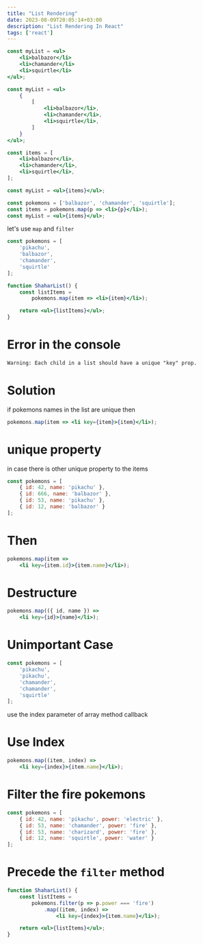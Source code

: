 ```yaml
---
title: "List Rendering"
date: 2023-08-09T20:05:14+03:00
description: "List Rendering In React"
tags: ['react']
---
```


```jsx
const myList = <ul>
	<li>balbazor</li>
	<li>chamander</li>
	<li>squirtle</li>
</ul>;
```

```jsx
const myList = <ul>
	{
		[
			<li>balbazor</li>,
			<li>chamander</li>,
			<li>squirtle</li>,
		]
	}
</ul>;
```

```jsx
const items = [
	<li>balbazor</li>,
	<li>chamander</li>,
	<li>squirtle</li>,
];

const myList = <ul>{items}</ul>;
```

```jsx
const pokemons = ['balbazor', 'chamander', 'squirtle'];
const items = pokemons.map(p => <li>{p}</li>);
const myList = <ul>{items}</ul>;
```

let's use `map` and `filter`

```jsx
const pokemons = [
    'pikachu',
    'balbazor',
    'chamander',
    'squirtle'
];

function ShaharList() {
    const listItems =
        pokemons.map(item => <li>{item}</li>);

    return <ul>{listItems}</ul>;
}
```

# Error in the console

```txt
Warning: Each child in a list should have a unique "key" prop.
```

# Solution

if pokemons names in the list are unique then

```jsx
pokemons.map(item => <li key={item}>{item}</li>);
```

# unique property

in case there is other unique property to the items

```jsx
const pokemons = [
	{ id: 42, name: 'pikachu' },
	{ id: 666, name: 'balbazor' },
	{ id: 53, name: 'pikachu' },
	{ id: 12, name: 'balbazor' }
];
```

# Then

```jsx
pokemons.map(item =>
	<li key={item.id}>{item.name}</li>);
```

# Destructure

```jsx
pokemons.map(({ id, name }) =>
	<li key={id}>{name}</li>);
```

# Unimportant Case

```jsx
const pokemons = [
    'pikachu',
    'pikachu',
    'chamander',
    'chamander',
    'squirtle'
];
```

use the index parameter
of array method callback

# Use Index

```jsx
pokemons.map((item, index) =>
	<li key={index}>{item.name}</li>);
```

# Filter the fire pokemons

```javascript
const pokemons = [
	{ id: 42, name: 'pikachu', power: 'electric' },
	{ id: 53, name: 'chamander', power: 'fire' },
	{ id: 53, name: 'charizard', power: 'fire' },
	{ id: 12, name: 'squirtle', power: 'water' }
];
```

# Precede the `filter` method

```jsx
function ShaharList() {
	const listItems =
		pokemons.filter(p => p.power === 'fire')
			.map((item, index) =>
				<li key={index}>{item.name}</li>);

	return <ul>{listItems}</ul>;
}
```
